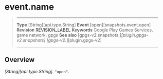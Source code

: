# event.name

> --------------------- ------------------------------------------------------------------------------------------
> __Type__              [String][api.type.String]
> __Event__             [open][snapshots.event.open]
> __Revision__          [REVISION_LABEL](REVISION_URL)
> __Keywords__          Google Play Games Services, game network, gpgs
> __See also__          [gpgs-v2.snapshots.*][plugin.gpgs-v2.snapshots]
>                       [gpgs-v2.*][plugin.gpgs-v2]
> --------------------- ------------------------------------------------------------------------------------------

## Overview

_[String][api.type.String]._ `"open"`.